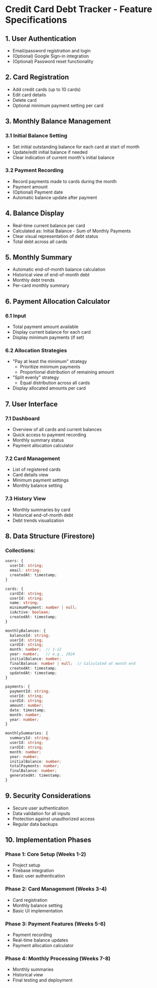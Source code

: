 # Credit Card Debt Tracker - Feature Specifications

## 1. User Authentication
- Email/password registration and login
- (Optional) Google Sign-in integration
- (Optional) Password reset functionality

## 2. Card Registration
- Add credit cards (up to 10 cards)
- Edit card details
- Delete card
- Optional minimum payment setting per card

## 3. Monthly Balance Management
### 3.1 Initial Balance Setting
- Set initial outstanding balance for each card at start of month
- Update/edit initial balance if needed
- Clear indication of current month's initial balance

### 3.2 Payment Recording
- Record payments made to cards during the month
- Payment amount
- (Optional) Payment date
- Automatic balance update after payment

## 4. Balance Display
- Real-time current balance per card
- Calculated as: Initial Balance - Sum of Monthly Payments
- Clear visual representation of debt status
- Total debt across all cards

## 5. Monthly Summary
- Automatic end-of-month balance calculation
- Historical view of end-of-month debt
- Monthly debt trends
- Per-card monthly summary

## 6. Payment Allocation Calculator
### 6.1 Input
- Total payment amount available
- Display current balance for each card
- Display minimum payments (if set)

### 6.2 Allocation Strategies
- "Pay at least the minimum" strategy
  - Prioritize minimum payments
  - Proportional distribution of remaining amount
- "Split evenly" strategy
  - Equal distribution across all cards
- Display allocated amounts per card

## 7. User Interface
### 7.1 Dashboard
- Overview of all cards and current balances
- Quick access to payment recording
- Monthly summary status
- Payment allocation calculator

### 7.2 Card Management
- List of registered cards
- Card details view
- Minimum payment settings
- Monthly balance setting

### 7.3 History View
- Monthly summaries by card
- Historical end-of-month debt
- Debt trends visualization

## 8. Data Structure (Firestore)

### Collections:
```typescript
users: {
  userId: string;
  email: string;
  createdAt: timestamp;
}

cards: {
  cardId: string;
  userId: string;
  name: string;
  minimumPayment: number | null;
  isActive: boolean;
  createdAt: timestamp;
}

monthlyBalances: {
  balanceId: string;
  userId: string;
  cardId: string;
  month: number;  // 1-12
  year: number;   // e.g., 2024
  initialBalance: number;
  finalBalance: number | null;  // Calculated at month end
  createdAt: timestamp;
  updatedAt: timestamp;
}

payments: {
  paymentId: string;
  userId: string;
  cardId: string;
  amount: number;
  date: timestamp;
  month: number;
  year: number;
}

monthlySummaries: {
  summaryId: string;
  userId: string;
  cardId: string;
  month: number;
  year: number;
  initialBalance: number;
  totalPayments: number;
  finalBalance: number;
  generatedAt: timestamp;
}
```

## 9. Security Considerations
- Secure user authentication
- Data validation for all inputs
- Protection against unauthorized access
- Regular data backups

## 10. Implementation Phases

### Phase 1: Core Setup (Weeks 1-2)
- Project setup
- Firebase integration
- Basic user authentication

### Phase 2: Card Management (Weeks 3-4)
- Card registration
- Monthly balance setting
- Basic UI implementation

### Phase 3: Payment Features (Weeks 5-6)
- Payment recording
- Real-time balance updates
- Payment allocation calculator

### Phase 4: Monthly Processing (Weeks 7-8)
- Monthly summaries
- Historical view
- Final testing and deployment 